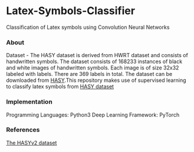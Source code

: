# Latex-Symbols-Classifier
Classification of Latex symbols using Convolution Neural Networks

### About
Dataset - The HASY dataset is derived from HWRT dataset and consists of handwritten symbols. The dataset consists of 168233 instances of black and white images of handwritten symbols. Each image is of size 32x32 labeled with labels. There are 369 labels in total. The dataset can be downloaded from [HASY](https://github.com/MartinThoma/HASY).This repository makes use of supervised learning to classify latex symbols from [HASY dataset](https://github.com/MartinThoma/HASY)

### Implementation
Programming Languages: Python3
Deep Learning Framework: PyTorch

### References
[The HASYv2 dataset
](https://arxiv.org/abs/1701.08380v1)
